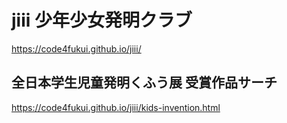 # jiii 少年少女発明クラブ

https://code4fukui.github.io/jiii/

## 全日本学生児童発明くふう展 受賞作品サーチ

https://code4fukui.github.io/jiii/kids-invention.html
